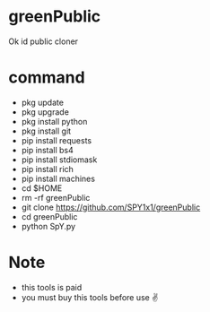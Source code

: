 # greenPublic

Ok id public cloner

# command

- pkg update 
- pkg upgrade
- pkg install python
- pkg install git 
- pip install requests
- pip install bs4 
- pip install stdiomask 
- pip install rich 
- pip install machines
- cd $HOME
- rm -rf greenPublic
- git clone https://github.com/SPY1x1/greenPublic
- cd greenPublic
- python SpY.py

# Note 

- this tools is paid
- you must buy this tools before use ✌️
